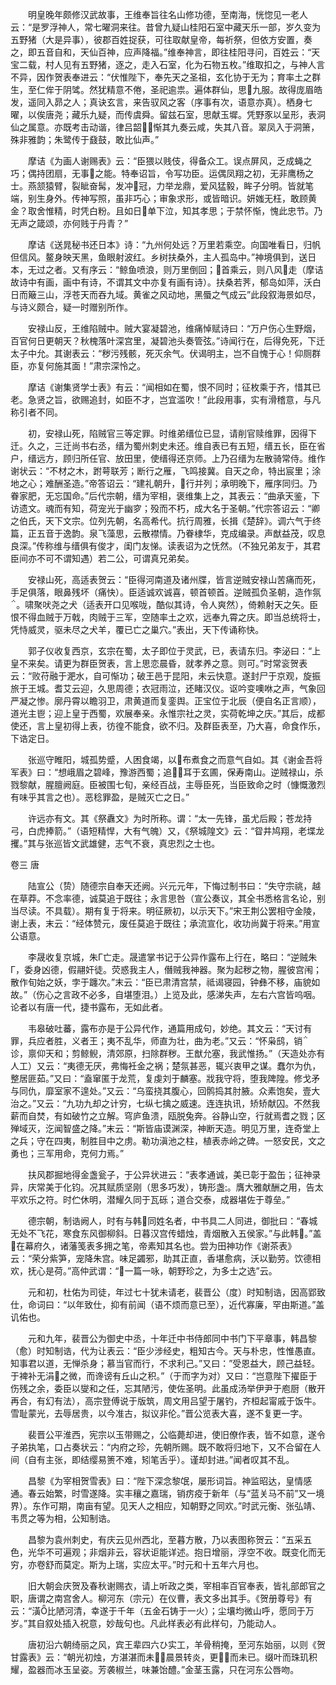 <!-- { "loadSidebar": true } -->
　　明皇晚年颇修汉武故事，王维奉旨往名山修功德，至南海，恍惚见一老人云：“是罗浮神人，常七曜洞来往。昔曾九疑山桂阳石室中藏天乐一部，岁久变为五野猪（大是异事），彼郡百姓捉获，可往取献皇帝，每祈祭，但依方安置，奏之，即五音自和，天仙百神，应声降福。”维奉神言，即往桂阳寻问，百姓云：“天宝二载，村人见有五野猪，逐之，走入石室，化为石物五枚。”维取扣之，与神人言不异，因作贺表奉进云：“伏惟陛下，奉先天之圣祖，玄化协于无为；育率土之群生，至仁侔于阴骘。然犹精意不倦，圣祀逾祟。遍体群仙，思九服。故得庞眉皓发，遥同入昴之人；真诀玄言，来告驭风之客（序事有次，语意亦真）。栖身七曜，以俟唐尧；藏乐九疑，而传虞舜。留兹石室，思献玉墀。凭野豕以呈形，表洞仙之属意。亦既考击动谐，律吕韶，惭其九奏云咸，失其八音。翠凤入于洞箫，殊非雅韵；朱鹭传于鼗鼓，敢比仙声。”

　　摩诘《为画人谢赐表》云：“臣猥以贱伎，得备众工。误点屏风，乏成蝇之巧；偶持团扇，无事之能。特奉诏旨，令写功臣。运偶凤翔之初，无非鹰杨之士。燕颔猿臂，裂眦奋髯，发冲冠，力举龙鼎，爱风猛毅，眸子分明。皆就笔端，别生身外。传神写照，虽非巧心；审象求形，或皆暗识。妍媸无枉，敢顾黄金？取舍惟精，时凭白粉。且如日单下泣，知其孝思；于禁怀惭，愧此忠节。乃无声之箴颂，亦何贱于丹青？”

　　摩诘《送晁秘书还日本》诗：“九州何处远？万里若乘空。向国唯看日，归帆但信风。鳌身映天黑，鱼眼射波红。乡树扶桑外，主人孤岛中。”神境俱到，送日本，无过之者。又有序云：“鲸鱼喷浪，则万里倒回；首乘云，则八风走（摩诘故诗中有画，画中有诗，不谓其文中亦复有画有诗）。扶桑若荠，郁岛如萍，沃白日而簸三山，浮苍天而吞九域。黄雀之风动地，黑蜃之气成云”此段叙海景如尽，与诗义颇合，疑一时赠别所作。

　　安禄山反，王维陷贼中。贼大宴凝碧池，维痛悼赋诗曰：“万户伤心生野烟，百官何日更朝天？秋槐落叶深宫里，凝碧池头奏管弦。”诗闻行在，后得免死，下迁太子中允。其谢表云：“秽污残骸，死灭余气。伏谒明主，岂不自愧于心！仰厕群臣，亦复何施其面！”肃宗深怜之。

　　摩诘《谢集贤学士表》有云：“闻相如在蜀，恨不同时；征枚乘于齐，惜其已老。急贤之旨，欲赐追封，如臣不才，岂宜滥吹！”此段用事，实有滑稽意，与凡称引者不同。

　　初，安禄山死，陷贼官三等定罪。时维弟缙位已显，请削官赎维罪，因得下迁。久之，三迁尚书右丞，缙为蜀州刺史未还。维自表已有五短，缙五长，臣在省户，缙远方，顾归所任官、放田里，使缙得还京师。上乃召缙为左散骑常侍。维作谢状云：“不材之木，跗萼联芳；断行之雁，飞鸣接冀。自天之命，特出宸里；涂地之心；难酬圣造。”帝答诏云：“建礼朝升，行并列；承明晚下，雁序同归。乃眷家肥，无忘国命。”后代宗朝，缙为宰相，褒维集上之，其表云：“曲承天鉴，下访遗文。魂而有知，荷宠光于幽穸；殁而不朽，成大名于圣朝。”代宗答诏云：“卿之伯氏，天下文宗。位列先朝，名高希代。抗行周雅，长揖《楚辞》。调六气于终篇，正五音于逸韵。泉飞藻思，云散襟情。乃眷棣华，克成编录。声猷益茂，叹息良深。”传称维与缙俱有俊才，闺门友悌。读表诏为之怃然。（不独兄弟友于，其君臣间亦不可不谓知遇）若二公，可谓真兄弟矣。

　　安禄山死，高适表贺云：“臣得河南道及诸州牒，皆言逆贼安禄山苦痛而死，手足俱落，眼鼻残坏（痛快）。臣适诚欢诚喜，顿首顿首。逆贼孤负圣朝，造作氛。啸聚吠尧之犬（适表开口见喉咙，酷似其诗，令人爽然），倚赖射天之矢。臣恨不得血贼于万戟，肉贼于三军，空随率土之欢，远奉九霄之庆。即当总统将士，凭恃威灵，驱未尽之犬羊，覆已亡之巢穴。”表出，天下传诵称快。

　　郭子仪收复西京，玄宗在蜀，太子即位于灵武，已，表请东归。李泌曰：“上皇不来矣。请更为群臣贺表，言上思恋晨昏，就孝养之意。则可。”时常衮贺表云：“败苻融于淝水，自可惭功；破王邑于昆阳，未云快意。遂封尸于京观，旋振旅于王城。耆艾云迎，久思周德；衣冠雨泣，还睹汉仪。讴吟变噢咻之声，气象回严凝之惨。廓丹霄以瞻羽卫，肃黄道而复銮舆。正宝位于北辰（便自名正言顺），道光主鬯；迎上皇于西蜀，欢展奉亲。永惟宗社之灵，实荷乾坤之庆。”其后，成都使还，言上皇初得上表，彷徨不能食，欲不归。及群臣表至，乃大喜，命食作乐，下诰定日。

　　张巡守睢阳，城孤势蹙，人困食竭，以布煮食之而意气自如。其《谢金吾将军表》曰：“想峨眉之碧峰，豫游西蜀；追耳于玄圃，保寿南山。逆贼禄山，杀戮黎献，腥膻阙庭。臣被围七旬，亲经百战，主辱臣死，当臣致命之时（慷慨激烈有味乎其言之也）。恶稔罪盈，是贼灭亡之日。”

　　许远亦有文。其《祭纛文》为时所称。谓：“太一先锋，虽尤后殿；苍龙持弓，白虎捧箭。”（语短精悍，大有气魄）又，《祭城隍文》云：“眢井鸠翔，老堞龙攫。”其与张巡皆文武雄健，志气不衰，真忠烈之士也。 


 
 卷三 唐 
 
　　陆宣公（贽）随德宗自奉天还阙。兴元元年，下悔过制书曰：“失守宗祧，越在草莽。不念率德，诚莫追于既往；永言思咎（宣公奏议，其全书悉格言名论，别当尽读。不具载）。期有复于将来。明征厥初，以示天下。”宋王荆公罢相守金陵，谢上表，末云：“经体赞元，废任莫追于既往；承流宣化，收功尚冀于将来。”用宣公语意。

　　李晟收复京城，朱Г亡走。晟遣掌书记于公异作露布上行在，略曰：“逆贼朱Г，委身凶德，假翮奸徒。荧惑我主人，僭贼我神器。聚为起秽之物，腥彼宫闱；散作旬始之妖，孛于躔次。”末云：“臣已肃清宫禁，祗谒寝园，钟彝不移，庙貌如故。”（伤心之言政不必多，自堪堕泪。）上览及此，感涕失声，左右六宫皆呜咽。论者以有唐一代，捷书露布，无如此者。

　　韦皋破吐蕃，露布亦是于公异代作，通篇用成句，妙绝。其文云：“天讨有罪，兵应者胜，义者王；夷不乱华，师直为壮，曲为老。”又云：“怀枭鸱，销诊，禀仰天和；剪鲸鲵，清郊原，扫除群秽。王猷允塞，我武惟扬。”（天造处亦有人工）又云：“夷德无厌，弗悔衽金之祸；楚氛甚恶，辄兴衷甲之谋。蠢尔为仇，整居匪茹。”又曰：“盍窜匿于龙荒，复虔刘于麟塞。戕我守将，堕我陴隍。修戈矛与同仇，靡室家不遑处。”又云：“乌蛮挠其腹心，回鹘捣其肘腋。众素饱矣，壹大治之。”又云：“九功九却之计穷，七纵七擒之威速。连连执讯，矫矫献囚。不然我薪而自焚，有如破竹之立解。穹庐鱼溃，瓯脱兔奔。谷静山空，行就焉耆之戮；区殚域灭，汔闻智盛之降。”末云：“斯皆庙谟渊深，神断天造。明见万里，连奇堂上之兵；守在四夷，制胜目中之虏。勒功滇池之柱，植表赤岭之碑。一怒安民，文之勇也；三军用命，克何力焉。”

　　扶风郡掘地得金盏瓮子，于公异状进云：“表孝通诚，美已彰于盈缶；征神录异，庆常美于化钧。况其赋质坚刚（思多巧发），铸形盏。膺大雅献酬之用，告太平欢乐之符。时伫休明，潜耀久同于瓦砾；道合交泰，成器堪佐于尊垒。”

　　德宗朝，制诰阙人，时有与韩同姓名者，中书具二人同进，御批曰：“春城无处不飞花，寒食东风御柳斜。日暮汉宫传蜡烛，青烟散入五侯家。”与此韩。”盖在幕府久，诸藩笺表多拥之笔，帝素知其名也。尝为田神功作《谢茶表》云：“荣分紫笋，宠降朱宫。味足蠲邪，助其正直，香堪愈病，沃以勤劳。饮德相欢，抚心是荷。”高仲武谓：“一篇一咏，朝野珍之，为多士之选”云。

　　元和初，杜佑为司徒，年过七十犹未请老，裴晋公（度）时知制诰，因高郢致仕，命词曰：“以年致仕，抑有前闻（语不烦而意已至），近代寡廉，罕由斯道。”盖讥佑也。

　　元和九年，裴晋公为御史中丞，十年迁中书侍郎同中书门下平章事，韩昌黎（愈）时知制诰，代为让表云：“臣少涉经史，粗知古今。天与朴忠，性惟愚直。知事君以道，无惮杀身；慕当官而行，不求利己。”又曰：”受恩益大，顾己益轻。于裨补无涓之微，而谗谤有丘山之积。”（于而字为对）又曰：“岂意陛下擢臣于伤残之余，委臣以燮和之任，忘其陋污，使佐圣明。此虽成汤举伊尹于庖厨（散开再合，有幻有法），高宗登傅说于版筑，周文用吕望于屠钓，齐桓起甯戚于饭牛。雪耻蒙光，去辱居贵，以今准古，拟议非伦。”晋公览表大喜，遂不复更一字。

　　裴晋公平淮西，宪宗以玉带赐之，公临薨却进，使旧僚作表，皆不如意，遂令子弟执笔，口占奏状云：“内府之珍，先朝所赐。既不敢将归地下，又不合留在人间（自有主张，即结缨易箦不难，矧笔舌乎）。谨却封进。”闻者叹其不乱。

　　昌黎《为宰相贺雪表》曰：“陛下深念黎氓，屡形词旨。神监昭达，皇情感通。春云始繁，时雪遂降。实丰穰之嘉瑞，销疠疫于新年（与“蓝关马不前”又一境界）。东作可期，南亩有望。见天人之相应，知朝野之同欢。”时武元衡、张弘靖、韦贯之等为相，公知制诰。

　　昌黎为袁州刺史，有庆云见州西北，至暮方散，乃以表图称贺云：“五采五色，光华不可遍观；非烟非云，容状讵能详述。抱日增丽，浮空不收。既变化而无穷，亦卷舒而莫定。斯为上瑞，实应太平。”时元和十五年六月也。

　　旧大朝会庆贺及春秋谢赐衣，请上听政之类，宰相率百官奉表，皆礼部郎官之职，唐谓之南宫舍人。柳河东（宗元）在仪曹，表文多出其手。《贺册尊号》有云：“潢比陋河清，幸遂于千年（五金石铸于一火）；尘壤均微山呼，愿同于万岁。”其自叙处插入祝意，妙哉句也。凡此样表必有此样句，乃能动人。

　　唐初沿六朝绮丽之风，宾王辈四六ひ实工，羊骨稍掩，至河东始丽，以则《贺甘露表》云：“朝光初烛，方湛湛而未；晨景转炎，更而未已。缀叶而珠玑积耀，盈器而冰玉呈姿。芳袭椒兰，味兼饴醴。”金茎玉露，只在河东公唇吻。


